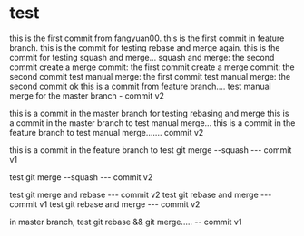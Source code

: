 # test
this is the first commit from fangyuan00.
this is the first commit in feature branch.
this is the commit for testing rebase and merge again.
this is the commit for testing squash and merge...
squash and merge: the second commit
create a merge commit: the first commit
create a merge commit: the second commit
test manual merge: the first commit
test manual merge: the second commit
ok this is a commit from feature branch....
test manual merge for the master branch - commit v2

this is a commit in the master branch for testing rebasing and merge
this is a commit in the master branch to test manual merge...
this is a commit in the feature branch to test manual merge....... commit v2

this is a commit in the feature branch to test git merge --squash --- commit v1

test git merge --squash --- commit v2

test git merge and rebase --- commit v2
test git rebase and merge --- commit v1
test git rebase and merge --- commit v2

in master branch, test git rebase && git merge..... -- commit v1
